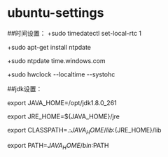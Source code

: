 # ubuntu-settings
##时间设置：
+sudo timedatectl set-local-rtc 1

+sudo apt-get install ntpdate

+sudo ntpdate time.windows.com

+sudo hwclock --localtime --systohc

##jdk设置：

export JAVA_HOME=/opt/jdk1.8.0_261 

export JRE_HOME=${JAVA_HOME}/jre  

export CLASSPATH=.:${JAVA_HOME}/lib:${JRE_HOME}/lib  

export PATH=${JAVA_HOME}/bin:$PATH  
